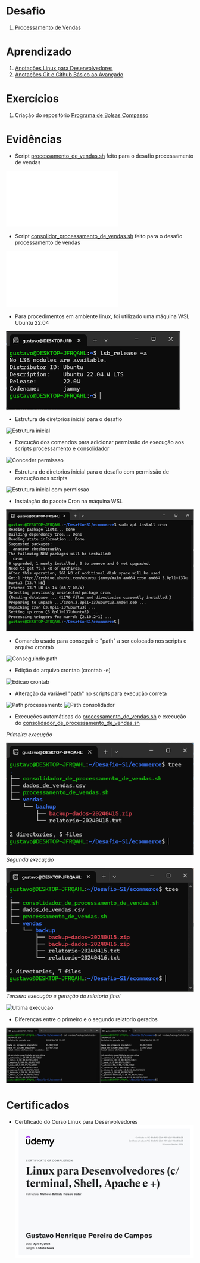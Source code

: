 # Desafio

1. [Processamento de Vendas](Desafios/)

# Aprendizado

1. [Anotações Linux para Desenvolvedores](Aprendizado/Linux%20para%20desenvolvedores.md)
2. [Anotações Git e Github Básico ao Avançado](Aprendizado/Git%20e%20Github%20basico%20ao%20avançado.md)

# Exercícios

1. Criação do repositório [Programa de Bolsas Compasso](https://github.com/GustavCampos/Programa-de-bolsas-Compasso)


# Evidências

* Script [processamento_de_vendas.sh](Desafios/ecommerce/processamento_de_vendas.sh) feito para o desafio processamento de vendas

![Script de Processamento de Vendas](Desafios/ecommerce/processamento_de_vendas.sh)

* Script [consolidor_processamento_de_vendas.sh](Desafios/ecommerce/consolidador_de_processamento_de_vendas.sh) feito para o desafio processamento de vendas

![Script de Consolidamento de Processamento de Vendas](Desafios/ecommerce/consolidador_de_processamento_de_vendas.sh)

* Para procedimentos em ambiente linux, foi utilizado uma máquina WSL Ubuntu 22.04

![Maquina WSL](Evidências/WSL_machine.png)


* Estrutura de diretorios inicial para o desafio

![Estrutura inicial](Evidências/Estrutura_inicial.png)

* Execução dos comandos para adicionar permissão de execução aos scripts processamento e consolidador

![Conceder permissao](Evidências/Concendendo_permissao_scripts.png)

* Estrutura de diretorios inicial para o desafio com permissão de execução nos scripts

![Estrutura inicial com permissao](Evidências/Estrutura_inicial_c_permissao.png)

* Instalação do pacote Cron na máquina WSL

![Instalar Cron](Evidências/Install_cron.png)

* Comando usado para conseguir o "path" a ser colocado nos scripts e arquivo crontab

![Conseguindo path](Evidências/get_path.png)

* Edição do arquivo crontab (crontab -e)

![Edicao crontab](Evidências/crontab_edit.png)

* Alteração da variável "path" no scripts para execução correta

![Path processamento](Evidências/path-processamento_vendas.png)
![Path consolidador](Evidências/path-consolidador_vendas.png)

* Execuções automáticas do [processamento_de_vendas.sh](Desafios/ecommerce/processamento_de_vendas.sh) e execução do [consolidador_de_processamento_de_vendas.sh](Desafios/ecommerce/consolidador_de_processamento_de_vendas.sh)

_Primeira execução_

![Primeira execucao](Evidências/Primeira_execucao.png)
_Segunda execução_

![Segunda execucao](Evidências/Segunda%20_execucao.png)
_Terceira execução e geração do relatorio final_

![Ultima execucao](Evidências/consolidador_de_vendas.png)

* Diferenças entre o primeiro e o segundo relatorio gerados

![Diferenca relatorios](Evidências/Diferenca_relatorio.png)

# Certificados

- Certificado do Curso Linux para Desenvolvedores
![Curso Linux para Desenvoldores](Certificados/Linux%20para%20Desenvolvedores.jpg)
